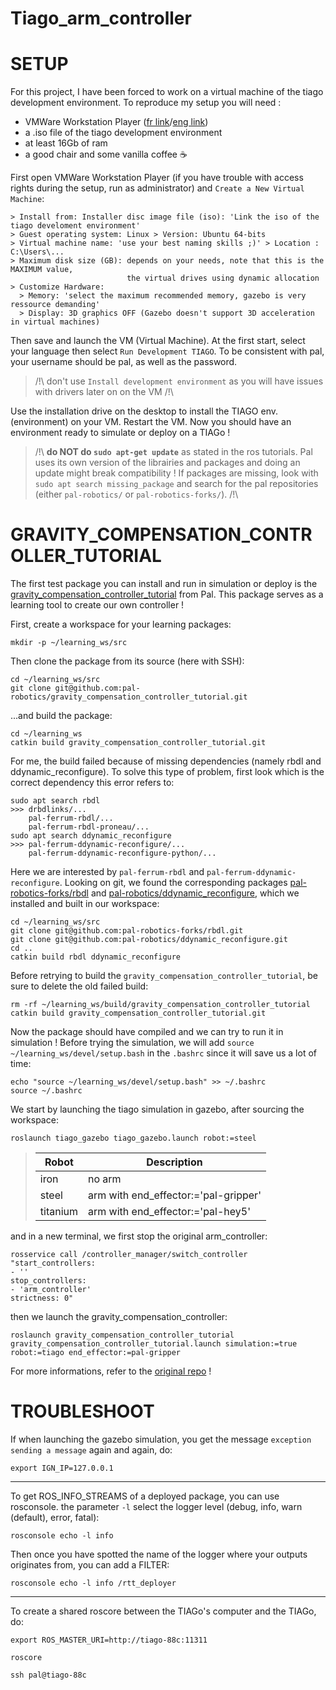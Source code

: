 # Tiago_arm_controller

# SETUP
For this project, I have been forced to work on a virtual machine of the tiago development environment.
To reproduce my setup you will need :
- VMWare Workstation Player ([fr link](https://www.vmware.com/fr/products/workstation-player/workstation-player-evaluation.html)/[eng link](https://www.vmware.com/products/workstation-player/workstation-player-evaluation.html))
- a .iso file of the tiago development environment
- at least 16Gb of ram
- a good chair and some vanilla coffee ☕

First open VMWare Workstation Player (if you have trouble with access rights during the setup, run as administrator) and `Create a New Virtual Machine`:
```
> Install from: Installer disc image file (iso): 'Link the iso of the tiago develoment environment'
> Guest operating system: Linux > Version: Ubuntu 64-bits
> Virtual machine name: 'use your best naming skills ;)' > Location : C:\Users\...
> Maximum disk size (GB): depends on your needs, note that this is the MAXIMUM value, 
                          the virtual drives using dynamic allocation
> Customize Hardware:
  > Memory: 'select the maximum recommended memory, gazebo is very ressource demanding' 
  > Display: 3D graphics OFF (Gazebo doesn't support 3D acceleration in virtual machines)
```
Then save and launch the VM (Virtual Machine).
At the first start, select your language then select `Run Development TIAGO`. To be consistent with pal, your username should be pal, as well as the password.

> /!\ don't use `Install development environment` as you will have issues with drivers later on on the VM /!\

Use the installation drive on the desktop to install the TIAGO env.(environment) on your VM.
Restart the VM.
Now you should have an environment ready to simulate or deploy on a TIAGo !

> /!\ **do NOT do `sudo apt-get update`** as stated in the ros tutorials. Pal uses its own version of the librairies and packages and doing an update might break compatibility ! If packages are missing, look with `sudo apt search missing_package` and search for the pal repositories (either `pal-robotics/` or `pal-robotics-forks/`). /!\

# GRAVITY_COMPENSATION_CONTROLLER_TUTORIAL

The first test package you can install and run in simulation or deploy is the [gravity_compensation_controller_tutorial](https://github.com/pal-robotics/gravity_compensation_controller_tutorial) from Pal. This package serves as a learning tool to create our own controller !
 
First, create a workspace for your learning packages:
```
mkdir -p ~/learning_ws/src
```
Then clone the package from its source (here with SSH):
```
cd ~/learning_ws/src
git clone git@github.com:pal-robotics/gravity_compensation_controller_tutorial.git
```
...and build the package:
```
cd ~/learning_ws
catkin build gravity_compensation_controller_tutorial.git
```
For me, the build failed because of missing dependencies (namely rbdl and ddynamic_reconfigure).
To solve this type of problem, first look which is the correct dependency this error refers to:
```
sudo apt search rbdl
>>> drbdlinks/...
    pal-ferrum-rbdl/...
    pal-ferrum-rbdl-proneau/...
sudo apt search ddynamic_reconfigure
>>> pal-ferrum-ddynamic-reconfigure/...
    pal-ferrum-ddynamic-reconfigure-python/...
```
Here we are interested by `pal-ferrum-rbdl` and `pal-ferrum-ddynamic-reconfigure`.
Looking on git, we found the corresponding packages [pal-robotics-forks/rbdl](https://github.com/pal-robotics-forks/rbdl) and [pal-robotics/ddynamic_reconfigure](https://github.com/pal-robotics/ddynamic_reconfigure), which we installed and built in our workspace:
```
cd ~/learning_ws/src
git clone git@github.com:pal-robotics-forks/rbdl.git
git clone git@github.com:pal-robotics/ddynamic_reconfigure.git
cd ..
catkin build rbdl ddynamic_reconfigure
```
Before retrying to build the `gravity_compensation_controller_tutorial`, be sure to delete the old failed build:
```
rm -rf ~/learning_ws/build/gravity_compensation_controller_tutorial
catkin build gravity_compensation_controller_tutorial.git
```
Now the package should have compiled and we can try to run it in simulation !
Before trying the simulation, we will add `source ~/learning_ws/devel/setup.bash` in the `.bashrc` since it will save us a lot of time:
```
echo "source ~/learning_ws/devel/setup.bash" >> ~/.bashrc
source ~/.bashrc
```
We start by launching the tiago simulation in gazebo, after sourcing the workspace:
```
roslaunch tiago_gazebo tiago_gazebo.launch robot:=steel
```
> | Robot | Description |
> | --- | --- |
> | iron | no arm |
> | steel | arm with end_effector:='pal-gripper' |
> | titanium | arm with end_effector:='pal-hey5' |

and in a new terminal, we first stop the original arm_controller:
```
rosservice call /controller_manager/switch_controller "start_controllers:
- ''
stop_controllers:
- 'arm_controller'
strictness: 0" 
```
then we launch the gravity_compensation_controller:
```
roslaunch gravity_compensation_controller_tutorial gravity_compensation_controller_tutorial.launch simulation:=true robot:=tiago end_effector:=pal-gripper
```
For more informations, refer to the [original repo](https://github.com/pal-robotics/gravity_compensation_controller_tutorial) !

# TROUBLESHOOT

If when launching the gazebo simulation, you get the message `exception sending a message` again and again, do:
```
export IGN_IP=127.0.0.1
```
---
To get ROS_INFO_STREAMS of a deployed package, you can use rosconsole.
the parameter `-l` select the logger level (debug, info, warn (default), error, fatal):
```
rosconsole echo -l info
```
Then once you have spotted the name of the logger where your outputs originates from, you can add a FILTER:
```
rosconsole echo -l info /rtt_deployer
```
---
To create a shared roscore between the TIAGo's computer and the TIAGo, do:
```
export ROS_MASTER_URI=http://tiago-88c:11311
```
```
roscore
```
```
ssh pal@tiago-88c
```
